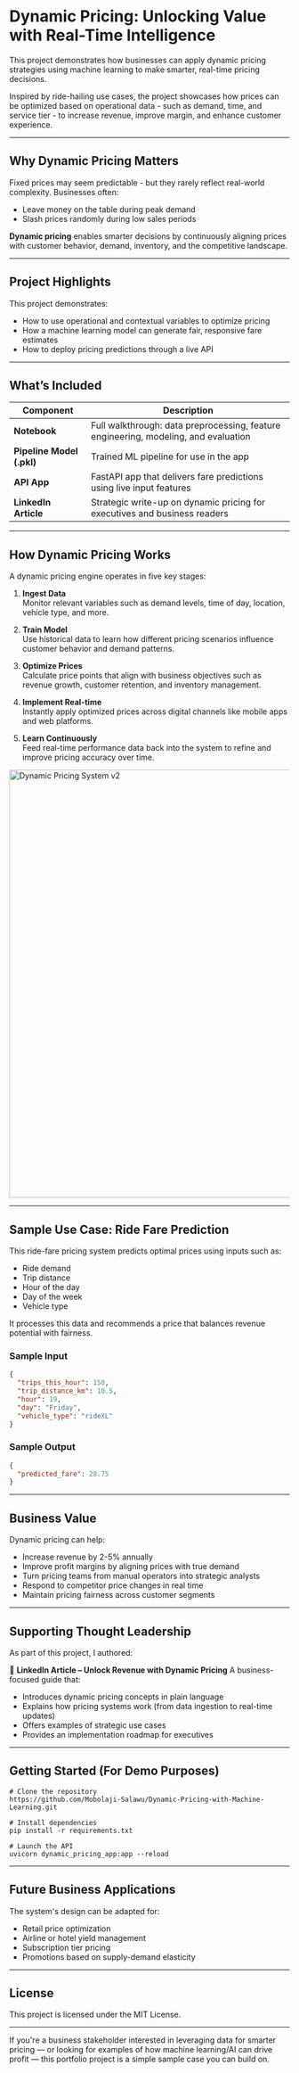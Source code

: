 # Dynamic Pricing: Unlocking Value with Real-Time Intelligence

This project demonstrates how businesses can apply dynamic pricing strategies using machine learning to make smarter, real-time pricing decisions.

Inspired by ride-hailing use cases, the project showcases how prices can be optimized based on operational data - such as demand, time, and service tier - to increase revenue, improve margin, and enhance customer experience.

---

## Why Dynamic Pricing Matters

Fixed prices may seem predictable - but they rarely reflect real-world complexity. Businesses often:

* Leave money on the table during peak demand
* Slash prices randomly during low sales periods

**Dynamic pricing** enables smarter decisions by continuously aligning prices with customer behavior, demand, inventory, and the competitive landscape.

---

## Project Highlights

This project demonstrates:

* How to use operational and contextual variables to optimize pricing
* How a machine learning model can generate fair, responsive fare estimates
* How to deploy pricing predictions through a live API

---

## What’s Included

| Component                 | Description                                                                          |
| ------------------------- | ------------------------------------------------------------------------------------ |
| **Notebook**              | Full walkthrough: data preprocessing, feature engineering, modeling, and evaluation  |
| **Pipeline Model (.pkl)** | Trained ML pipeline for use in the app                                               |
| **API App**               | FastAPI app that delivers fare predictions using live input features                 |
| **LinkedIn Article**      | Strategic write-up on dynamic pricing for executives and business readers            |

---

## How Dynamic Pricing Works

A dynamic pricing engine operates in five key stages:

1. **Ingest Data**  
   Monitor relevant variables such as demand levels, time of day, location, vehicle type, and more.

2. **Train Model**  
   Use historical data to learn how different pricing scenarios influence customer behavior and demand patterns.

3. **Optimize Prices**  
   Calculate price points that align with business objectives such as revenue growth, customer retention, and inventory management.

4. **Implement Real-time**  
   Instantly apply optimized prices across digital channels like mobile apps and web platforms.

5. **Learn Continuously**  
   Feed real-time performance data back into the system to refine and improve pricing accuracy over time.

<img width="512" height="768" alt="Dynamic Pricing System v2" src="https://github.com/user-attachments/assets/e06bdcf0-5e18-4566-af8e-adfb3e01f207" />

---

## Sample Use Case: Ride Fare Prediction

This ride-fare pricing system predicts optimal prices using inputs such as:

* Ride demand
* Trip distance
* Hour of the day
* Day of the week
* Vehicle type

It processes this data and recommends a price that balances revenue potential with fairness.

### Sample Input

```json
{
  "trips_this_hour": 150,
  "trip_distance_km": 10.5,
  "hour": 19,
  "day": "Friday",
  "vehicle_type": "rideXL"
}
```

### Sample Output

```json
{
  "predicted_fare": 28.75
}
```

---

## Business Value

Dynamic pricing can help:

* Increase revenue by 2-5% annually
* Improve profit margins by aligning prices with true demand
* Turn pricing teams from manual operators into strategic analysts
* Respond to competitor price changes in real time
* Maintain pricing fairness across customer segments

---

## Supporting Thought Leadership

As part of this project, I authored:

🔗 **LinkedIn Article – Unlock Revenue with Dynamic Pricing**
A business-focused guide that:

* Introduces dynamic pricing concepts in plain language
* Explains how pricing systems work (from data ingestion to real-time updates)
* Offers examples of strategic use cases
* Provides an implementation roadmap for executives

---

## Getting Started (For Demo Purposes)

```
# Clone the repository
https://github.com/Mobolaji-Salawu/Dynamic-Pricing-with-Machine-Learning.git

# Install dependencies
pip install -r requirements.txt

# Launch the API
uvicorn dynamic_pricing_app:app --reload
```

---

## Future Business Applications

The system's design can be adapted for:

* Retail price optimization
* Airline or hotel yield management
* Subscription tier pricing
* Promotions based on supply-demand elasticity

-----

## License

This project is licensed under the MIT License.

---

If you're a business stakeholder interested in leveraging data for smarter pricing — or looking for examples of how machine learning/AI can drive profit — this portfolio project is a simple sample case you can build on.
